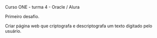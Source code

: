 Curso ONE - turma 4 - Oracle / Alura

Primeiro desafio.

Criar página web que criptografa e descriptografa um texto digitado pelo usuário.
